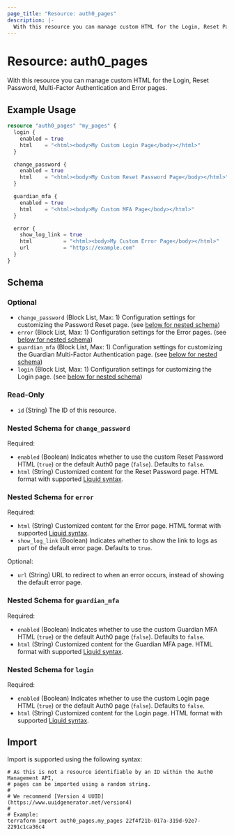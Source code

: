 ```yaml
---
page_title: "Resource: auth0_pages"
description: |-
  With this resource you can manage custom HTML for the Login, Reset Password, Multi-Factor Authentication and Error pages.
---
```


# Resource: auth0_pages

With this resource you can manage custom HTML for the Login, Reset Password, Multi-Factor Authentication and Error pages.

## Example Usage

```terraform
resource "auth0_pages" "my_pages" {
  login {
    enabled = true
    html    = "<html><body>My Custom Login Page</body></html>"
  }

  change_password {
    enabled = true
    html    = "<html><body>My Custom Reset Password Page</body></html>"
  }

  guardian_mfa {
    enabled = true
    html    = "<html><body>My Custom MFA Page</body></html>"
  }

  error {
    show_log_link = true
    html          = "<html><body>My Custom Error Page</body></html>"
    url           = "https://example.com"
  }
}
```

<!-- schema generated by tfplugindocs -->
## Schema

### Optional

- `change_password` (Block List, Max: 1) Configuration settings for customizing the Password Reset page. (see [below for nested schema](#nestedblock--change_password))
- `error` (Block List, Max: 1) Configuration settings for the Error pages. (see [below for nested schema](#nestedblock--error))
- `guardian_mfa` (Block List, Max: 1) Configuration settings for customizing the Guardian Multi-Factor Authentication page. (see [below for nested schema](#nestedblock--guardian_mfa))
- `login` (Block List, Max: 1) Configuration settings for customizing the Login page. (see [below for nested schema](#nestedblock--login))

### Read-Only

- `id` (String) The ID of this resource.

<a id="nestedblock--change_password"></a>
### Nested Schema for `change_password`

Required:

- `enabled` (Boolean) Indicates whether to use the custom Reset Password HTML (`true`) or the default Auth0 page (`false`). Defaults to `false`.
- `html` (String) Customized content for the Reset Password page. HTML format with supported [Liquid syntax](https://github.com/Shopify/liquid/wiki/Liquid-for-Designers).


<a id="nestedblock--error"></a>
### Nested Schema for `error`

Required:

- `html` (String) Customized content for the Error page. HTML format with supported [Liquid syntax](https://github.com/Shopify/liquid/wiki/Liquid-for-Designers).
- `show_log_link` (Boolean) Indicates whether to show the link to logs as part of the default error page. Defaults to `true`.

Optional:

- `url` (String) URL to redirect to when an error occurs, instead of showing the default error page.


<a id="nestedblock--guardian_mfa"></a>
### Nested Schema for `guardian_mfa`

Required:

- `enabled` (Boolean) Indicates whether to use the custom Guardian MFA HTML (`true`) or the default Auth0 page (`false`). Defaults to `false`.
- `html` (String) Customized content for the Guardian MFA page. HTML format with supported [Liquid syntax](https://github.com/Shopify/liquid/wiki/Liquid-for-Designers).


<a id="nestedblock--login"></a>
### Nested Schema for `login`

Required:

- `enabled` (Boolean) Indicates whether to use the custom Login page HTML (`true`) or the default Auth0 page (`false`). Defaults to `false`.
- `html` (String) Customized content for the Login page. HTML format with supported [Liquid syntax](https://github.com/Shopify/liquid/wiki/Liquid-for-Designers).

## Import

Import is supported using the following syntax:

```shell
# As this is not a resource identifiable by an ID within the Auth0 Management API,
# pages can be imported using a random string.
#
# We recommend [Version 4 UUID](https://www.uuidgenerator.net/version4)
#
# Example:
terraform import auth0_pages.my_pages 22f4f21b-017a-319d-92e7-2291c1ca36c4
```
